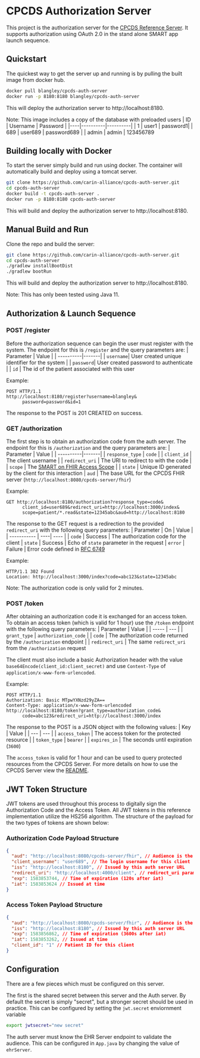 # CPCDS Authorization Server

This project is the authorization server for the [CPCDS Reference Server](https://github.com/carin-alliance/cpcds-server-ri). It supports authorization using OAuth 2.0 in the stand alone SMART app launch sequence.

## Quickstart

The quickest way to get the server up and running is by pulling the built image from docker hub.

```bash
docker pull blangley/cpcds-auth-server
docker run -p 8180:8180 blangley/cpcds-auth-server
```

This will deploy the authorization server to http://localhost:8180.

Note: This image includes a copy of the database with preloaded users
| ID | Username | Password |
|----|----------|----------|
| 1 | user1 | password1|
| 689 | user689 | password689 |
| admin | admin | 123456789

## Building locally with Docker

To start the server simply build and run using docker. The container will automatically build and deploy using a tomcat server.

```bash
git clone https://github.com/carin-alliance/cpcds-auth-server.git
cd cpcds-auth-server
docker build -t cpcds-auth-server .
docker run -p 8180:8180 cpcds-auth-server
```

This will build and deploy the authorization server to http://localhost:8180.

## Manual Build and Run

Clone the repo and build the server:

```bash
git clone https://github.com/carin-alliance/cpcds-auth-server.git
cd cpcds-auth-server
./gradlew installBootDist
./gradlew bootRun
```

This will build and deploy the authorization server to http://localhost:8180.

Note: This has only been tested using Java 11.

## Authorization & Launch Sequence

### POST /register

Before the authorization sequence can begin the user must register with the system. The endpoint for this is `/register` and the query parameters are:
| Parameter | Value |
| ----------|-------|
| `username`| User created unique identifier for the system |
| `password`| User created password to authenticate |
| `id` | The id of the patient associated with this user

Example:

```
POST HTTP/1.1
http://localhost:8180/register?username=blangley&
      password=password&id=1
```

The response to the POST is 201 CREATED on success.

### GET /authorization

The first step is to obtain an authorization code from the auth server. The endpoint for this is `/authorization` and the query parameters are:
| Parameter | Value |
| ----------|-------|
| `response_type` | `code` |
| `client_id` | The client username |
| `redirect_uri` | The URI to redirect to with the code |
| `scope` | The [SMART on FHIR Access Scope](http://www.hl7.org/fhir/smart-app-launch/scopes-and-launch-context/index.html) |
| `state` | Unique ID generated by the client for this interaction
| `aud` | The base URL for the CPCDS FHIR server (`http://localhost:8080/cpcds-server/fhir`)

Example:

```
GET http://localhost:8180/authorization?response_type=code&
      client_id=user689&redirect_uri=http://localhost:3000/index&
      scope=patient/*.read&state=12345abc&aud=http://localhost:8180
```

The response to the GET request is a redirection to the provided `redirect_uri` with the following query parameters:
| Parameter | On | Value |
| ----------- | ----| ---- |
| `code` | Success | The authorization code for the client
| `state` | Success | Echo of `state` parameter in the request
| `error` | Failure | Error code defined in [RFC 6749](https://tools.ietf.org/html/rfc6749)

Example:

```
HTTP/1.1 302 Found
Location: http://localhost:3000/index?code=abc123&state=12345abc
```

Note: The authorization code is only valid for 2 minutes.

### POST /token

After obtaining an authorization code it is exchanged for an access token. To obtain an access token (which is valid for 1 hour) use the `/token` endpoint with the following query parameters:
| Parameter | Value |
| ----- | --- |
| `grant_type` | `authorization_code` |
| `code` | The authorization code returned by the `/authorization` endpoint |
| `redirect_uri` | The same `redirect_uri` from the `/authorization` request

The client must also include a basic Authorization header with the value `base64Encode(client_id:client_secret)` and use `Content-Type` of `application/x-www-form-urlencoded`.

Example:

```
POST HTTP/1.1
Authorization: Basic MTpwYXNzd29yZA==
Content-Type: application/x-www-form-urlencoded
http://localhost:8180/token?grant_type=authorization_code&
      code=abc123&redirect_uri=http://localhost:3000/index
```

The response to the POST is a JSON object with the following values:
| Key | Value |
| --- | --- |
| `access_token` | The access token for the protected resource |
| `token_type` | `bearer` |
| `expires_in` | The seconds until expiration (`3600`)

The `access_token` is valid for 1 hour and can be used to query protected resources from the CPCDS Server. For more details on how to use the CPCDS Server view the [README](https://github.com/carin-alliance/cpcds-server-ri).

## JWT Token Structure

JWT tokens are used throughout this process to digitally sign the Authorization Code and the Access Token. All JWT tokens in this reference implementation utilize the HS256 algorithm. The structure of the payload for the two types of tokens are shown below:

### Authorization Code Payload Structure

```json
{
  "aud": "http://localhost:8080/cpcds-server/fhir", // Audience is the protected CPCDS server
  "client_username": "user689", // The login username for this client
  "iss": "http://localhost:8180", // Issued by this auth server URL
  "redirect_uri": "http://localhost:4000/client", // redirect_uri param from request
  "exp": 1583853744, // Time of expiration (120s after iat)
  "iat": 1583853624 // Issued at time
}
```

### Access Token Payload Structure

```json
{
  "aud": "http://localhost:8080/cpcds-server/fhir", // Audience is the protected CPCDS server
  "iss": "http://localhost:8180", // Issued by this auth server URL
  "exp": 1583856862, // Time of expiration (3600s after iat)
  "iat": 1583853262, // Issued at time
  "client_id": "1" // Patient ID for this client
}
```

## Configuration

There are a few pieces which must be configured on this server.

The first is the shared secret between this server and the Auth server. By default the secret is simply "secret", but a stronger secret should be used in practice. This can be configured by setting the `jwt.secret` enviornment variable

```bash
export jwtsecret="new secret"
```

The auth server must know the EHR Server endpoint to validate the audience. This can be configured in `App.java` by changing the value of `ehrServer`.

